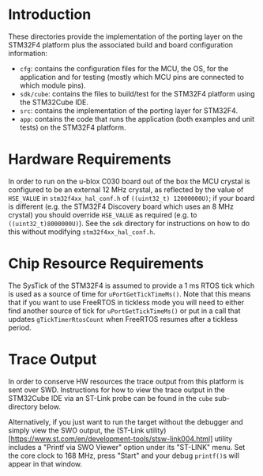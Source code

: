 # Introduction
These directories provide the implementation of the porting layer on the STM32F4 platform plus the associated build and board configuration information:

- `cfg`: contains the configuration files for the MCU, the OS, for the application and for testing (mostly which MCU pins are connected to which module pins).
- `sdk/cube`: contains the files to build/test for the STM32F4 platform using the STM32Cube IDE.
- `src`: contains the implementation of the porting layer for STM32F4.
- `app`: contains the code that runs the application (both examples and unit tests) on the STM32F4 platform.

# Hardware Requirements
In order to run on the u-blox C030 board out of the box the MCU crystal is configured to be an external 12 MHz crystal, as reflected by the value of `HSE_VALUE` in `stm32f4xx_hal_conf.h` of `((uint32_t) 12000000U)`; if your board is different (e.g. the STM32F4 Discovery board which uses an 8 MHz crystal) you should override `HSE_VALUE` as required (e.g. to `((uint32_t)8000000U)`).  See the `sdk` directory for instructions on how to do this without modifying `stm32f4xx_hal_conf.h`.

# Chip Resource Requirements
The SysTick of the STM32F4 is assumed to provide a 1 ms RTOS tick which is used as a source of time for `uPortGetTickTimeMs()`.  Note that this means that if you want to use FreeRTOS in tickless mode you will need to either find another source of tick for `uPortGetTickTimeMs()` or put in a call that updates `gTickTimerRtosCount` when FreeRTOS resumes after a tickless period.

# Trace Output
In order to conserve HW resources the trace output from this platform is sent over SWD.  Instructions for how to view the trace output in the STM32Cube IDE via an ST-Link probe can be found in the `cube` sub-directory below.

Alternatively, if you just want to run the target without the debugger and simply view the SWO output, the (ST-Link utility)[https://www.st.com/en/development-tools/stsw-link004.html] utility includes a "Printf via SWO Viewer" option under its "ST-LINK" menu.  Set the core clock to 168 MHz, press "Start" and your debug `printf()`s will appear in that window.